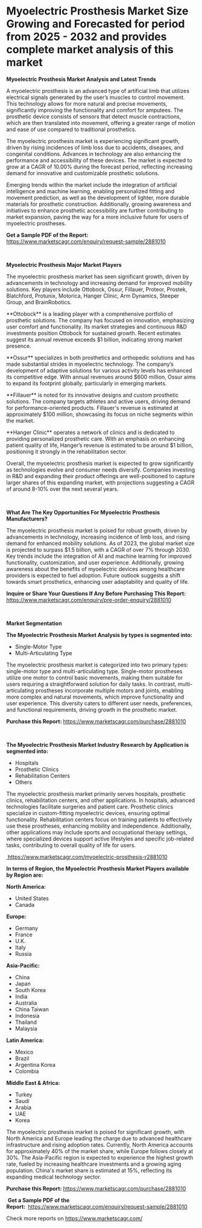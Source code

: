 <p><h1>Myoelectric Prosthesis Market Size Growing and Forecasted for period from 2025 - 2032 and provides complete market analysis of this market</h1></p><p><strong>Myoelectric Prosthesis Market Analysis and Latest Trends</strong></p>
<p><p>A myoelectric prosthesis is an advanced type of artificial limb that utilizes electrical signals generated by the user’s muscles to control movement. This technology allows for more natural and precise movements, significantly improving the functionality and comfort for amputees. The prosthetic device consists of sensors that detect muscle contractions, which are then translated into movement, offering a greater range of motion and ease of use compared to traditional prosthetics.</p><p>The myoelectric prosthesis market is experiencing significant growth, driven by rising incidences of limb loss due to accidents, diseases, and congenital conditions. Advances in technology are also enhancing the performance and accessibility of these devices. The market is expected to grow at a CAGR of 10.00% during the forecast period, reflecting increasing demand for innovative and customizable prosthetic solutions. </p><p>Emerging trends within the market include the integration of artificial intelligence and machine learning, enabling personalized fitting and movement prediction, as well as the development of lighter, more durable materials for prosthetic construction. Additionally, growing awareness and initiatives to enhance prosthetic accessibility are further contributing to market expansion, paving the way for a more inclusive future for users of myoelectric prostheses.</p></p>
<p><strong>Get a Sample PDF of the Report:&nbsp;</strong> <a href="https://www.marketscagr.com/enquiry/request-sample/2881010?utm_campaign=1835&utm_medium=2&utm_source=Github&utm_content=ia&utm_term=12032025&utm_id=myoelectric-prosthesis">https://www.marketscagr.com/enquiry/request-sample/2881010</a></p>
<p>&nbsp;</p>
<p><strong>Myoelectric Prosthesis Major Market Players</strong></p>
<p><p>The myoelectric prosthesis market has seen significant growth, driven by advancements in technology and increasing demand for improved mobility solutions. Key players include Ottobock, Ossur, Fillauer, Proteor, Prostek, Blatchford, Protunix, Motorica, Hanger Clinic, Arm Dynamics, Steeper Group, and BrainRobotics.</p><p>**Ottobock** is a leading player with a comprehensive portfolio of prosthetic solutions. The company has focused on innovation, emphasizing user comfort and functionality. Its market strategies and continuous R&D investments position Ottobock for sustained growth. Recent estimates suggest its annual revenue exceeds $1 billion, indicating strong market presence.</p><p>**Ossur** specializes in both prosthetics and orthopedic solutions and has made substantial strides in myoelectric technology. The company’s development of adaptive solutions for various activity levels has enhanced its competitive edge. With annual revenues around $600 million, Ossur aims to expand its footprint globally, particularly in emerging markets.</p><p>**Fillauer** is noted for its innovative designs and custom prosthetic solutions. The company targets athletes and active users, driving demand for performance-oriented products. Fillauer's revenue is estimated at approximately $100 million, showcasing its focus on niche segments within the market.</p><p>**Hanger Clinic** operates a network of clinics and is dedicated to providing personalized prosthetic care. With an emphasis on enhancing patient quality of life, Hanger’s revenue is estimated to be around $1 billion, positioning it strongly in the rehabilitation sector.</p><p>Overall, the myoelectric prosthesis market is expected to grow significantly as technologies evolve and consumer needs diversify. Companies investing in R&D and expanding their product offerings are well-positioned to capture larger shares of this expanding market, with projections suggesting a CAGR of around 8-10% over the next several years.</p></p>
<p>&nbsp;</p>
<p><strong>What Are The Key Opportunities For Myoelectric Prosthesis Manufacturers?</strong></p>
<p><p>The myoelectric prosthesis market is poised for robust growth, driven by advancements in technology, increasing incidence of limb loss, and rising demand for enhanced mobility solutions. As of 2023, the global market size is projected to surpass $1.5 billion, with a CAGR of over 7% through 2030. Key trends include the integration of AI and machine learning for improved functionality, customization, and user experience. Additionally, growing awareness about the benefits of myoelectric devices among healthcare providers is expected to fuel adoption. Future outlook suggests a shift towards smart prosthetics, enhancing user adaptability and quality of life.</p></p>
<p><strong>Inquire or Share Your Questions If Any Before Purchasing This Report:</strong> <a href="https://www.marketscagr.com/enquiry/pre-order-enquiry/2881010?utm_campaign=1835&utm_medium=2&utm_source=Github&utm_content=ia&utm_term=12032025&utm_id=myoelectric-prosthesis">https://www.marketscagr.com/enquiry/pre-order-enquiry/2881010</a></p>
<p>&nbsp;</p>
<p><strong>Market Segmentation</strong></p>
<p><strong>The Myoelectric Prosthesis Market Analysis by types is segmented into:</strong></p>
<p><ul><li>Single-Motor Type</li><li>Multi-Articulating Type</li></ul></p>
<p><p>The myoelectric prosthesis market is categorized into two primary types: single-motor type and multi-articulating type. Single-motor prostheses utilize one motor to control basic movements, making them suitable for users requiring a straightforward solution for daily tasks. In contrast, multi-articulating prostheses incorporate multiple motors and joints, enabling more complex and natural movements, which improve functionality and user experience. This diversity caters to different user needs, preferences, and functional requirements, driving growth in the prosthetic market.</p></p>
<p><strong>Purchase this Report:&nbsp;</strong><a href="https://www.marketscagr.com/purchase/2881010?utm_campaign=1835&utm_medium=2&utm_source=Github&utm_content=ia&utm_term=12032025&utm_id=myoelectric-prosthesis">https://www.marketscagr.com/purchase/2881010</a></p>
<p>&nbsp;</p>
<p><strong>The Myoelectric Prosthesis Market Industry Research by Application is segmented into:</strong></p>
<p><ul><li>Hospitals</li><li>Prosthetic Clinics</li><li>Rehabilitation Centers</li><li>Others</li></ul></p>
<p><p>The myoelectric prosthesis market primarily serves hospitals, prosthetic clinics, rehabilitation centers, and other applications. In hospitals, advanced technologies facilitate surgeries and patient care. Prosthetic clinics specialize in custom-fitting myoelectric devices, ensuring optimal functionality. Rehabilitation centers focus on training patients to effectively use these prostheses, enhancing mobility and independence. Additionally, other applications may include sports and occupational therapy settings, where specialized devices support active lifestyles and specific job-related tasks, contributing to overall quality of life for users.</p></p>
<p><a href="https://www.marketscagr.com/myoelectric-prosthesis-r2881010?utm_campaign=1835&utm_medium=2&utm_source=Github&utm_content=ia&utm_term=12032025&utm_id=myoelectric-prosthesis">&nbsp;https://www.marketscagr.com/myoelectric-prosthesis-r2881010</a></p>
<p><strong>In terms of Region, the Myoelectric Prosthesis Market Players available by Region are:</strong></p>
<p>
    <p> <strong> North America: </strong>
        <ul>
            <li>United States</li>
            <li>Canada</li>
        </ul>
        </p> 
    <p> <strong> Europe: </strong>
        <ul>
            <li>Germany</li>
            <li>France</li>
            <li>U.K.</li>
            <li>Italy</li>
            <li>Russia</li>
        </ul>
        </p> 
    <p> <strong> Asia-Pacific: </strong>
        <ul>
            <li>China</li>
            <li>Japan</li>
            <li>South Korea</li>
            <li>India</li>
            <li>Australia</li>
            <li>China Taiwan</li>
            <li>Indonesia</li>
            <li>Thailand</li>
            <li>Malaysia</li>
        </ul>
        </p> 
    <p> <strong> Latin America: </strong>
        <ul>
            <li>Mexico</li>
            <li>Brazil</li>
            <li>Argentina Korea</li>
            <li>Colombia</li>
        </ul>
        </p> 
    <p> <strong> Middle East & Africa: </strong>
        <ul>
            <li>Turkey</li>
            <li>Saudi</li>
            <li>Arabia</li>
            <li>UAE</li>
            <li>Korea</li>
        </ul>
    </p>
    </p>
<p><p>The myoelectric prosthesis market is poised for significant growth, with North America and Europe leading the charge due to advanced healthcare infrastructure and rising adoption rates. Currently, North America accounts for approximately 40% of the market share, while Europe follows closely at 30%. The Asia-Pacific region is expected to experience the highest growth rate, fueled by increasing healthcare investments and a growing aging population. China's market share is estimated at 15%, reflecting its expanding medical technology sector.</p></p>
<p><strong>Purchase this Report: </strong><a href="https://www.marketscagr.com/purchase/2881010?utm_campaign=1835&utm_medium=2&utm_source=Github&utm_content=ia&utm_term=12032025&utm_id=myoelectric-prosthesis">https://www.marketscagr.com/purchase/2881010</a></p>
<p>&nbsp;<strong>Get a Sample PDF of the Report:&nbsp;&nbsp;</strong><a href="https://www.marketscagr.com/enquiry/request-sample/2881010?utm_campaign=1835&utm_medium=2&utm_source=Github&utm_content=ia&utm_term=12032025&utm_id=myoelectric-prosthesis">https://www.marketscagr.com/enquiry/request-sample/2881010</a></p>
<p><strong></strong></p>
<p>Check more reports on <a href="https://www.marketscagr.com/?utm_campaign=1835&utm_medium=2&utm_source=Github&utm_content=ia&utm_term=12032025&utm_id=myoelectric-prosthesis">https://www.marketscagr.com/</a></p>